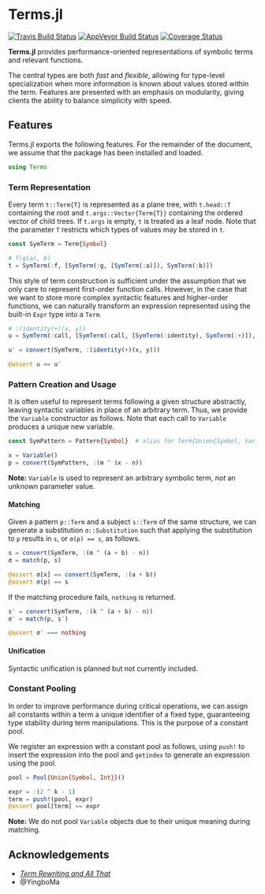 # Terms.jl

[![Travis Build Status](https://travis-ci.com/HarrisonGrodin/Terms.jl.svg?branch=master)](https://travis-ci.com/HarrisonGrodin/Terms.jl)
[![AppVeyor Build Status](https://ci.appveyor.com/api/projects/status/rtaksxe4wu0j6xqv/branch/master?svg=true)](https://ci.appveyor.com/project/HarrisonGrodin/terms-jl/branch/master)
[![Coverage Status](https://coveralls.io/repos/github/HarrisonGrodin/Terms.jl/badge.svg?branch=master)](https://coveralls.io/github/HarrisonGrodin/Terms.jl?branch=master)

**Terms.jl** provides performance-oriented representations of symbolic terms and relevant functions.

The central types are both *fast* and *flexible*, allowing for type-level specialization when more information is known about values stored within the term.
Features are presented with an emphasis on modularity, giving clients the ability to balance simplicity with speed.


## Features

Terms.jl exports the following features. For the remainder of the document, we assume that the package has been installed and loaded.

```julia
using Terms
```

### Term Representation

Every term `t::Term{T}` is represented as a plane tree, with `t.head::T` containing the root and `t.args::Vector{Term{T}}` containing the ordered vector of child trees. If `t.args` is empty, `t` is treated as a leaf node. Note that the parameter `T` restricts which types of values may be stored in `t`.

```julia
const SymTerm = Term{Symbol}

# f(g(a), b)
t = SymTerm(:f, [SymTerm(:g, [SymTerm(:a)]), SymTerm(:b)])
```

This style of term construction is sufficient under the assumption that we only care to represent first-order function calls. However, in the case that we want to store more complex syntactic features and higher-order functions, we can naturally transform an expression represented using the built-in `Expr` type into a `Term`.

```julia
# :(identity(+)(x, y))
u = SymTerm(:call, [SymTerm(:call, [SymTerm(:identity), SymTerm(:+)]), SymTerm(:x), SymTerm(:y)])

u′ = convert(SymTerm, :(identity(+)(x, y)))

@assert u == u′
```

### Pattern Creation and Usage

It is often useful to represent terms following a given structure abstractly, leaving syntactic variables in place of an arbitrary term. Thus, we provide the `Variable` constructor as follows. Note that each call to `Variable` produces a unique new variable.

```julia
const SymPattern = Pattern{Symbol}  # alias for Term{Union{Symbol, Variable}}

x = Variable()
p = convert(SymPattern, :(m ^ $x - n))
```

**Note:** `Variable` is used to represent an arbitrary symbolic term, *not* an unknown parameter value.

#### Matching

Given a pattern `p::Term` and a subject `s::Term` of the same structure, we can generate a substitution `σ::Substitution` such that applying the substitution to `p` results in `s`, or `σ(p) == s`, as follows.

```julia
s = convert(SymTerm, :(m ^ (a + b) - n))
σ = match(p, s)

@assert σ[x] == convert(SymTerm, :(a + b))
@assert σ(p) == s
```

If the matching procedure fails, `nothing` is returned.

```julia
s′ = convert(SymTerm, :(k ^ (a + b) - n))
σ′ = match(p, s′)

@assert σ′ === nothing
```

#### Unification

Syntactic unification is planned but not currently included.

### Constant Pooling

In order to improve performance during critical operations, we can assign all constants within a term a unique identifier of a fixed type, guaranteeing type stability during term manipulations. This is the purpose of a constant pool.

We register an expression with a constant pool as follows, using `push!` to insert the expression into the pool and `getindex` to generate an expression using the pool.

```julia
pool = Pool{Union{Symbol, Int}}()

expr = :(2 ^ k - 1)
term = push!(pool, expr)
@assert pool[term] == expr
```

**Note:** We do not pool `Variable` objects due to their unique meaning during matching.


## Acknowledgements
- [*Term Rewriting and All That*](https://www21.in.tum.de/~nipkow/TRaAT/)
- @YingboMa
